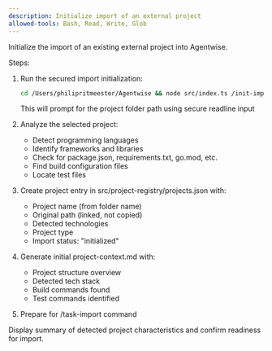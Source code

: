 ```yaml
---
description: Initialize import of an external project
allowed-tools: Bash, Read, Write, Glob
---
```


Initialize the import of an existing external project into Agentwise.

Steps:
1. Run the secured import initialization:
   ```bash
   cd /Users/philipritmeester/Agentwise && node src/index.ts /init-import
   ```
   This will prompt for the project folder path using secure readline input

2. Analyze the selected project:
   - Detect programming languages
   - Identify frameworks and libraries
   - Check for package.json, requirements.txt, go.mod, etc.
   - Find build configuration files
   - Locate test files

3. Create project entry in src/project-registry/projects.json with:
   - Project name (from folder name)
   - Original path (linked, not copied)
   - Detected technologies
   - Project type
   - Import status: "initialized"

4. Generate initial project-context.md with:
   - Project structure overview
   - Detected tech stack
   - Build commands found
   - Test commands identified

5. Prepare for /task-import command

Display summary of detected project characteristics and confirm readiness for import.